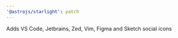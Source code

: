 ```yaml
---
'@astrojs/starlight': patch
---
```


Adds VS Code, Jetbrains, Zed, Vim, Figma and Sketch social icons

